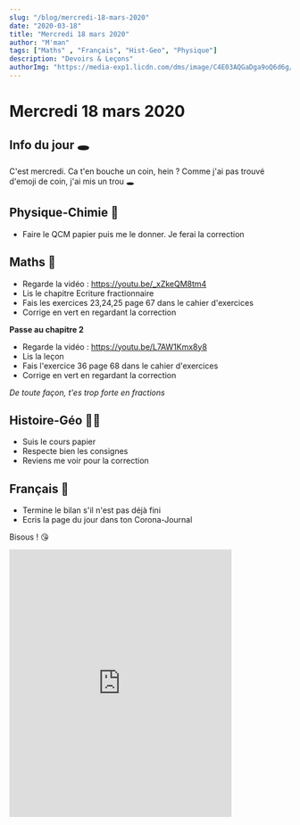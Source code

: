 ```yaml
---
slug: "/blog/mercredi-18-mars-2020"
date: "2020-03-18"
title: "Mercredi 18 mars 2020"
author: "M'man"
tags: ["Maths" , "Français", "Hist-Geo", "Physique"]
description: "Devoirs & Leçons"
authorImg: "https://media-exp1.licdn.com/dms/image/C4E03AQGaDga9oQ6d6g/profile-displayphoto-shrink_200_200/0?e=1590019200&v=beta&t=2uHlrO0HpStesD7gOBujVEHjL1NEW-lAAshnQ5xGNFk"
---
```

# Mercredi 18 mars 2020


## Info du jour 🕳

C'est mercredi. Ca t'en bouche un coin, hein ? Comme j'ai pas trouvé d'emoji de coin, j'ai mis un trou 🕳

## Physique-Chimie 🧪

- Faire le QCM papier puis me le donner. Je ferai la correction

## Maths 🧮

- Regarde la vidéo : https://youtu.be/_xZkeQM8tm4
- Lis le chapitre Ecriture fractionnaire
- Fais les exercices 23,24,25 page 67 dans le cahier d'exercices
- Corrige en vert en regardant la correction

**Passe au chapitre 2**

- Regarde la vidéo : https://youtu.be/L7AW1Kmx8y8
- Lis la leçon
- Fais l'exercice 36 page 68 dans le cahier d'exercices
- Corrige en vert en regardant la correction

*De toute façon, t'es trop forte en fractions*

## Histoire-Géo 👸🏼

- Suis le cours papier
- Respecte bien les consignes
- Reviens me voir pour la correction

## Français 🐓

- Termine le bilan s'il n'est pas déjà fini
- Ecris la page du jour dans ton Corona-Journal

Bisous ! 😘
<iframe src="https://giphy.com/embed/yFQ0ywscgobJK" width="398" height="480" frameBorder="0" class="giphy-embed" allowFullScreen></iframe>
